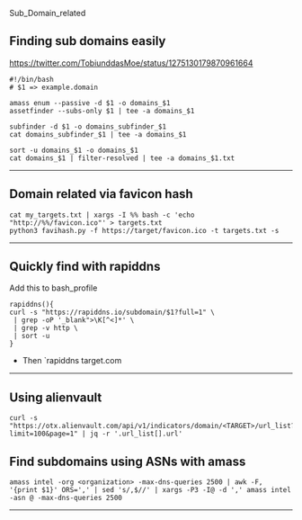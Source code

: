 Sub_Domain_related

## Finding sub domains easily

https://twitter.com/TobiunddasMoe/status/1275130179870961664

```
#!/bin/bash
# $1 => example.domain

amass enum --passive -d $1 -o domains_$1
assetfinder --subs-only $1 | tee -a domains_$1

subfinder -d $1 -o domains_subfinder_$1
cat domains_subfinder_$1 | tee -a domains_$1

sort -u domains_$1 -o domains_$1
cat domains_$1 | filter-resolved | tee -a domains_$1.txt
```

---

## Domain related via favicon hash

```
cat my_targets.txt | xargs -I %% bash -c 'echo "http://%%/favicon.ico"' > targets.txt
python3 favihash.py -f https://target/favicon.ico -t targets.txt -s
```

---

## Quickly find with rapiddns

Add this to bash_profile

```
rapiddns(){
curl -s "https://rapiddns.io/subdomain/$1?full=1" \
 | grep -oP '_blank">\K[^<]*' \
 | grep -v http \
 | sort -u
}
```

- Then `rapiddns target.com

---

## Using alienvault

```
curl -s "https://otx.alienvault.com/api/v1/indicators/domain/<TARGET>/url_list?limit=100&page=1" | jq -r '.url_list[].url'
```

## Find subdomains using ASNs with amass

```
amass intel -org <organization> -max-dns-queries 2500 | awk -F, '{print $1}' ORS=',' | sed 's/,$//' | xargs -P3 -I@ -d ',' amass intel -asn @ -max-dns-queries 2500
```

---


